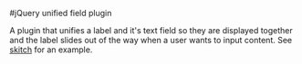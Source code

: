 #jQuery unified field plugin

A plugin that unifies a label and it's text field so they are displayed together and the label slides out of the way when a user wants to input content.  See [skitch](http://skitch.com) for an example.
